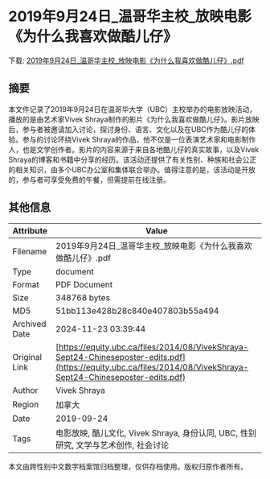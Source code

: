 # 2019年9月24日_温哥华主校_放映电影《为什么我喜欢做酷儿仔》

<!-- tcd_download_link -->
下载: [2019年9月24日_温哥华主校_放映电影《为什么我喜欢做酷儿仔》.pdf](2019年9月24日_温哥华主校_放映电影《为什么我喜欢做酷儿仔》.pdf)
<!-- tcd_download_link_end -->

## 摘要

<!-- tcd_abstract -->
本文件记录了2019年9月24日在温哥华大学（UBC）主校举办的电影放映活动，播放的是由艺术家Vivek Shraya制作的影片《为什么我喜欢做酷儿仔》。影片放映后，参与者被邀请加入讨论，探讨身份、语言、文化以及在UBC作为酷儿仔的体验。参与的讨论环绕Vivek Shraya的作品，他不仅是一位表演艺术家和电影制作人，也是文学创作者。影片的内容来源于来自各地酷儿仔的真实故事，以及Vivek Shraya的博客和书籍中分享的经历。该活动还提供了有关性别、种族和社会公正的相关知识，由多个UBC办公室和集体联合举办。值得注意的是，该活动是开放的，参与者可享受免费的午餐，但需提前在线注册。

<!-- tcd_abstract_end -->

## 其他信息

| Attribute       | Value                                  |
|-----------------|----------------------------------------|
| Filename        | 2019年9月24日_温哥华主校_放映电影《为什么我喜欢做酷儿仔》.pdf                             |
| Type            | document                                 |
| Format          | PDF Document                               |
| Size            | 348768 bytes                           |
| MD5             | 51bb113e428b28c840e407803b55a494                                  |
| Archived Date   | 2024-11-23 03:39:44                             |
| Original Link   | [https://equity.ubc.ca/files/2014/08/VivekShraya-Sept24-Chineseposter-edits.pdf](https://equity.ubc.ca/files/2014/08/VivekShraya-Sept24-Chineseposter-edits.pdf)                         |
| Author          | Vivek Shraya                               |
| Region          | 加拿大                               |
| Date            | 2019-09-24                                 |
| Tags            | 电影放映, 酷儿文化, Vivek Shraya, 身份认同, UBC, 性别研究, 文学与艺术创作, 社会讨论                                 |

本文由跨性别中文数字档案馆归档整理，仅供存档使用。版权归原作者所有。
